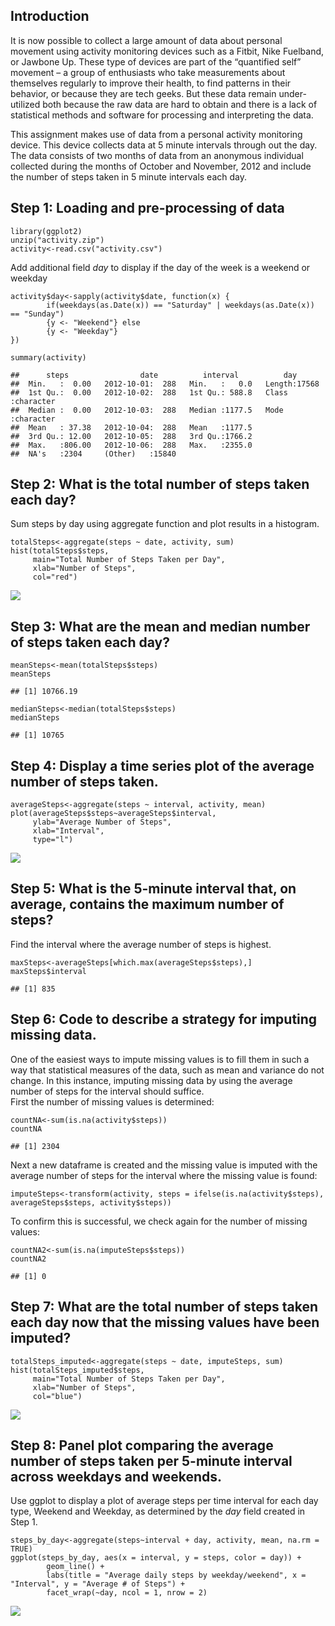 Introduction
------------

It is now possible to collect a large amount of data about personal
movement using activity monitoring devices such as a Fitbit, Nike
Fuelband, or Jawbone Up. These type of devices are part of the
“quantified self” movement – a group of enthusiasts who take
measurements about themselves regularly to improve their health, to find
patterns in their behavior, or because they are tech geeks. But these
data remain under-utilized both because the raw data are hard to obtain
and there is a lack of statistical methods and software for processing
and interpreting the data.

This assignment makes use of data from a personal activity monitoring
device. This device collects data at 5 minute intervals through out the
day. The data consists of two months of data from an anonymous
individual collected during the months of October and November, 2012 and
include the number of steps taken in 5 minute intervals each day.

Step 1: Loading and pre-processing of data
------------------------------------------

    library(ggplot2)
    unzip("activity.zip")
    activity<-read.csv("activity.csv")

Add additional field *day* to display if the day of the week is a
weekend or weekday

    activity$day<-sapply(activity$date, function(x) {
            if(weekdays(as.Date(x)) == "Saturday" | weekdays(as.Date(x)) == "Sunday")
            {y <- "Weekend"} else
            {y <- "Weekday"}
    })

    summary(activity)

    ##      steps                date          interval          day           
    ##  Min.   :  0.00   2012-10-01:  288   Min.   :   0.0   Length:17568      
    ##  1st Qu.:  0.00   2012-10-02:  288   1st Qu.: 588.8   Class :character  
    ##  Median :  0.00   2012-10-03:  288   Median :1177.5   Mode  :character  
    ##  Mean   : 37.38   2012-10-04:  288   Mean   :1177.5                     
    ##  3rd Qu.: 12.00   2012-10-05:  288   3rd Qu.:1766.2                     
    ##  Max.   :806.00   2012-10-06:  288   Max.   :2355.0                     
    ##  NA's   :2304     (Other)   :15840

Step 2: What is the total number of steps taken each day?
---------------------------------------------------------

Sum steps by day using aggregate function and plot results in a
histogram.

    totalSteps<-aggregate(steps ~ date, activity, sum)
    hist(totalSteps$steps, 
         main="Total Number of Steps Taken per Day", 
         xlab="Number of Steps",
         col="red")

![](PA1_template_files/figure-markdown_strict/unnamed-chunk-3-1.png)

Step 3: What are the mean and median number of steps taken each day?
--------------------------------------------------------------------

    meanSteps<-mean(totalSteps$steps)
    meanSteps

    ## [1] 10766.19

    medianSteps<-median(totalSteps$steps)
    medianSteps

    ## [1] 10765

Step 4: Display a time series plot of the average number of steps taken.
------------------------------------------------------------------------

    averageSteps<-aggregate(steps ~ interval, activity, mean)
    plot(averageSteps$steps~averageSteps$interval, 
         ylab="Average Number of Steps",
         xlab="Interval",
         type="l")

![](PA1_template_files/figure-markdown_strict/unnamed-chunk-6-1.png)

Step 5: What is the 5-minute interval that, on average, contains the maximum number of steps?
---------------------------------------------------------------------------------------------

Find the interval where the average number of steps is highest.

    maxSteps<-averageSteps[which.max(averageSteps$steps),]
    maxSteps$interval

    ## [1] 835

Step 6: Code to describe a strategy for imputing missing data.
--------------------------------------------------------------

One of the easiest ways to impute missing values is to fill them in such
a way that statistical measures of the data, such as mean and variance
do not change. In this instance, imputing missing data by using the
average number of steps for the interval should suffice.  
First the number of missing values is determined:

    countNA<-sum(is.na(activity$steps))
    countNA

    ## [1] 2304

Next a new dataframe is created and the missing value is imputed with
the average number of steps for the interval where the missing value is
found:

    imputeSteps<-transform(activity, steps = ifelse(is.na(activity$steps), averageSteps$steps, activity$steps))

To confirm this is successful, we check again for the number of missing
values:

    countNA2<-sum(is.na(imputeSteps$steps))
    countNA2

    ## [1] 0

Step 7: What are the total number of steps taken each day now that the missing values have been imputed?
--------------------------------------------------------------------------------------------------------

    totalSteps_imputed<-aggregate(steps ~ date, imputeSteps, sum)
    hist(totalSteps_imputed$steps, 
         main="Total Number of Steps Taken per Day", 
         xlab="Number of Steps",
         col="blue")

![](PA1_template_files/figure-markdown_strict/unnamed-chunk-11-1.png)

Step 8: Panel plot comparing the average number of steps taken per 5-minute interval across weekdays and weekends.
------------------------------------------------------------------------------------------------------------------

Use ggplot to display a plot of average steps per time interval for each
day type, Weekend and Weekday, as determined by the *day* field created
in Step 1.

    steps_by_day<-aggregate(steps~interval + day, activity, mean, na.rm = TRUE)
    ggplot(steps_by_day, aes(x = interval, y = steps, color = day)) +
            geom_line() +
            labs(title = "Average daily steps by weekday/weekend", x = "Interval", y = "Average # of Steps") +
            facet_wrap(~day, ncol = 1, nrow = 2)

![](PA1_template_files/figure-markdown_strict/unnamed-chunk-12-1.png)
